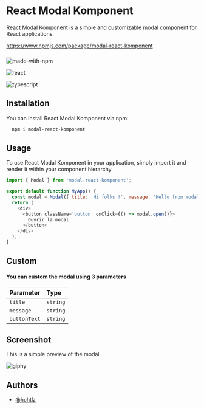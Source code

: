 
# React Modal  Komponent

React Modal Komponent is a simple and customizable modal component for React applications.

https://www.npmjs.com/package/modal-react-komponent
###

![made-with-npm](https://img.shields.io/badge/npm-323330?style=for-the-badge&logo=npm&logoColor=F7DF1E)

![react](https://img.shields.io/badge/react-blue.svg?style=for-the-badge&logo=react&logoColor=white)

![typescript](https://img.shields.io/badge/typescript-yellow.svg?style=for-the-badge&logo=typescript&logoColor=white)
## Installation

You can install React Modal Komponent via npm:

```bash
  npm i modal-react-komponent
```
## Usage

To use React Modal Komponent in your application, simply import it and render it within your component hierarchy.

```javascript
import { Modal } from 'modal-react-komponent';

export default function MyApp() {
  const modal = Modal({ title: 'Hi folks !', message: 'Hello from modal-react-komponent', buttonText: 'Close' });
  return (
    <div>
      <button className='button' onClick={() => modal.open()}>
        Ouvrir la modal
      </button>
    </div>
  );
}

```
## Custom

#### You can custom the modal using 3 parameters

| Parameter | Type     |
| :-------- | :------- |
| `title` | `string` |
| `message` | `string` |
| `buttonText` | `string` |

## Screenshot

This is a simple preview of the modal

<!--![giphy](https://github.com/hchtlz/modal-react-komponent/assets/93914147/5abd62a3-159f-449e-8677-4c494fbe8626)-->

![giphy](https://github.com/hchtlz/modal-react-komponent/assets/93914147/704c54fd-03bf-4e69-a88f-fa5e256d824f)

## Authors

- [@hchtlz](https://www.github.com/hchtlz)

